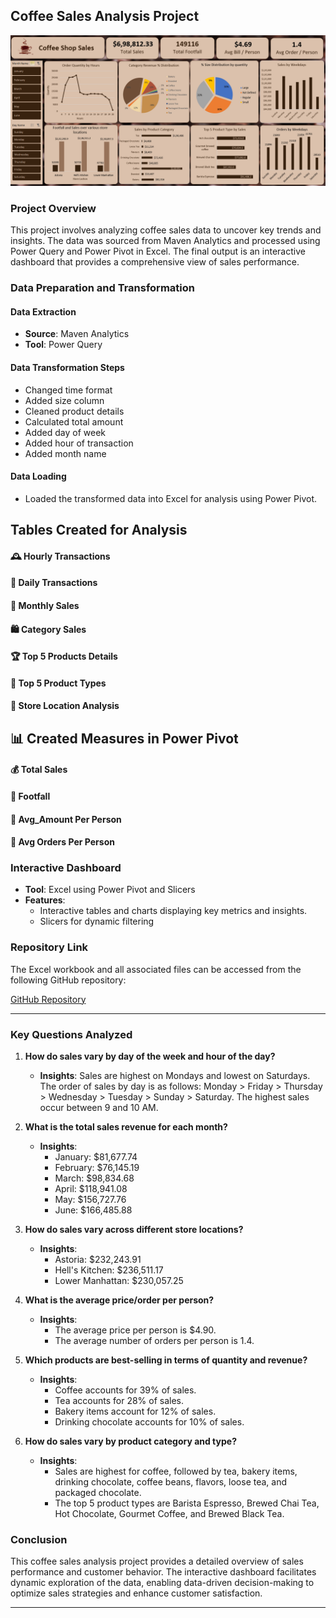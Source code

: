 ## Coffee Sales Analysis Project

![Dashboard](CoffeeShopSales_.png)

### Project Overview

This project involves analyzing coffee sales data to uncover key trends and insights. The data was sourced from Maven Analytics and processed using Power Query and Power Pivot in Excel. The final output is an interactive dashboard that provides a comprehensive view of sales performance.

### Data Preparation and Transformation

#### Data Extraction
- **Source**: Maven Analytics
- **Tool**: Power Query

#### Data Transformation Steps

- Changed time format
- Added size column
- Cleaned product details
- Calculated total amount
- Added day of week
- Added hour of transaction
- Added month name

#### Data Loading

- Loaded the transformed data into Excel for analysis using Power Pivot.

## Tables Created for Analysis

#### 🕰️ Hourly Transactions
#### 📅 Daily Transactions
#### 📆 Monthly Sales
#### 🛍️ Category Sales
#### 🏆 Top 5 Products Details
#### 🥇 Top 5 Product Types
#### 🏬 Store Location Analysis

## 📊 Created Measures in Power Pivot
#### 💰 Total Sales
#### 👥 Footfall
#### 💸 Avg_Amount Per Person
#### 🛒 Avg Orders Per Person

### Interactive Dashboard

- **Tool**: Excel using Power Pivot and Slicers
- **Features**:
  - Interactive tables and charts displaying key metrics and insights.
  - Slicers for dynamic filtering


### Repository Link

The Excel workbook and all associated files can be accessed from the following GitHub repository:

[GitHub Repository](https://github.com/yourusername/coffee-sales-analysis)

---

### Key Questions Analyzed

1. **How do sales vary by day of the week and hour of the day?**
   - **Insights**: Sales are highest on Mondays and lowest on Saturdays. The order of sales by day is as follows: Monday > Friday > Thursday > Wednesday > Tuesday > Sunday > Saturday. The highest sales occur between 9 and 10 AM.

2. **What is the total sales revenue for each month?**
   - **Insights**:
     - January: $81,677.74
     - February: $76,145.19
     - March: $98,834.68
     - April: $118,941.08
     - May: $156,727.76
     - June: $166,485.88

3. **How do sales vary across different store locations?**
   - **Insights**:
     - Astoria: $232,243.91
     - Hell's Kitchen: $236,511.17
     - Lower Manhattan: $230,057.25

4. **What is the average price/order per person?**
   - **Insights**: 
     - The average price per person is $4.90.
     - The average number of orders per person is 1.4.

5. **Which products are best-selling in terms of quantity and revenue?**
   - **Insights**: 
     - Coffee accounts for 39% of sales.
     - Tea accounts for 28% of sales.
     - Bakery items account for 12% of sales.
     - Drinking chocolate accounts for 10% of sales.

6. **How do sales vary by product category and type?**
   - **Insights**:
     - Sales are highest for coffee, followed by tea, bakery items, drinking chocolate, coffee beans, flavors, loose tea, and packaged chocolate.
     - The top 5 product types are Barista Espresso, Brewed Chai Tea, Hot Chocolate, Gourmet Coffee, and Brewed Black Tea.

### Conclusion

This coffee sales analysis project provides a detailed overview of sales performance and customer behavior. The interactive dashboard facilitates dynamic exploration of the data, enabling data-driven decision-making to optimize sales strategies and enhance customer satisfaction.

---
